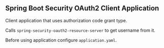 ## Spring Boot Security OAuth2 Client Application


Client application that uses authorization code grant type.


Calls `spring-security-oauth2-resource-server` to get username from it.


Before using application configure `application.yaml`.